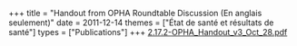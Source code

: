 +++
title = "Handout from OPHA Roundtable Discussion (En anglais seulement)"
date = 2011-12-14
themes = ["État de santé et résultats de santé"]
types = ["Publications"]
+++
[2.17.2-OPHA_Handout_v3_Oct_28.pdf](/files/2.17.2-OPHA_Handout_v3_Oct_28.pdf)
